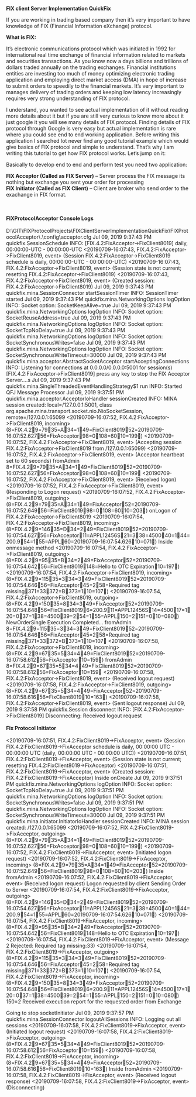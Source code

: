
<b>FIX client Server Implementation QuickFix</b>
<br>

If you are working in trading based company then it’s very important to have knowledge of FIX (Financial Information eXchange) protocol.

<b>What is FIX: </b>

It’s electronic communications protocol which was initiated in 1992 for international real time exchange of financial information 
related to markets and securities transactions. As you know now a days billions and trillions of dollars traded annually on the trading 
exchanges. Financial institutions entities are investing too much of money optimizing electronic trading application and 
employing direct market access (DMA) in hope of increase to submit orders to speedily to the financial markets. 
It’s very important to manages delivery of trading orders and keeping low latency increasingly requires very strong understanding 
of FIX protocol.

I understand, you wanted to see actual implementation of it without reading more details about it but if you are still very curious 
to know more about it just google it you will see many details of FIX protocol. Finding details of FIX protocol through Google is 
very easy but actual implementation is rare where you could see end to end working application. Before writing this application I 
searched lot never find any good tutorial example which would give basics of FIX protocol and simple to understand. 
That’s why I am writing this tutorial to get how FIX protocol works. Let’s jump on it:

Basically to develop end to end and perform test you need two application:

<b>FIX Acceptor (Called as FIX Server)</b> – Server process the FIX message its nothing but exchange you sent your order for processing
<br/>
<b>FIX Initiator (Called as FIX Client)</b> – Client are broker who send order to the exachange in FIX format.

<br/>
<br/>
<b>FIXProtocolAcceptor Console Logs</b>
<br/>
<br/>
D:\GIT\FIXProtocolProjects\FIXClientServerImplementationQuickFix\FIXProtocolAcceptor\.\config\acceptor.cfg
Jul 09, 2019 9:37:43 PM quickfix.SessionSchedule <init>
INFO: [FIX.4.2:FixAcceptor->FixClient8019] daily, 00:00:00-UTC - 00:00:00-UTC
<20190709-16:07:43, FIX.4.2:FixAcceptor->FixClient8019, event> (Session FIX.4.2:FixAcceptor->FixClient8019 schedule is daily, 00:00:00-UTC - 00:00:00-UTC)
<20190709-16:07:43, FIX.4.2:FixAcceptor->FixClient8019, event> (Session state is not current; resetting FIX.4.2:FixAcceptor->FixClient8019)
<20190709-16:07:43, FIX.4.2:FixAcceptor->FixClient8019, event> (Created session: FIX.4.2:FixAcceptor->FixClient8019)
Jul 09, 2019 9:37:43 PM quickfix.mina.SessionConnector startSessionTimer
INFO: SessionTimer started
Jul 09, 2019 9:37:43 PM quickfix.mina.NetworkingOptions logOption
INFO: Socket option: SocketKeepAlive=true
Jul 09, 2019 9:37:43 PM quickfix.mina.NetworkingOptions logOption
INFO: Socket option: SocketReuseAddress=true
Jul 09, 2019 9:37:43 PM quickfix.mina.NetworkingOptions logOption
INFO: Socket option: SocketTcpNoDelay=true
Jul 09, 2019 9:37:43 PM quickfix.mina.NetworkingOptions logOption
INFO: Socket option: SocketSynchronousWrites=false
Jul 09, 2019 9:37:43 PM quickfix.mina.NetworkingOptions logOption
INFO: Socket option: SocketSynchronousWriteTimeout=30000
Jul 09, 2019 9:37:43 PM quickfix.mina.acceptor.AbstractSocketAcceptor startAcceptingConnections
INFO: Listening for connections at 0.0.0.0/0.0.0.0:5001 for session(s) [FIX.4.2:FixAcceptor->FixClient8019]
press any key to stop the FIX Acceptor Server....s
Jul 09, 2019 9:37:43 PM quickfix.mina.SingleThreadedEventHandlingStrategy$1 run
INFO: Started QFJ Message Processor
Jul 09, 2019 9:37:51 PM quickfix.mina.acceptor.AcceptorIoHandler sessionCreated
INFO: MINA session created: local=/127.0.0.1:5001, class org.apache.mina.transport.socket.nio.NioSocketSession, remote=/127.0.0.1:65099
<20190709-16:07:52, FIX.4.2:FixAcceptor->FixClient8019, incoming> (8=FIX.4.29=7935=A34=149=FixClient801952=20190709-16:07:52.62756=FixAcceptor98=0108=6010=199)
<20190709-16:07:52, FIX.4.2:FixAcceptor->FixClient8019, event> (Accepting session FIX.4.2:FixAcceptor->FixClient8019 from /127.0.0.1:65099)
<20190709-16:07:52, FIX.4.2:FixAcceptor->FixClient8019, event> (Acceptor heartbeat set to 60 seconds)
fromAdmin 8=FIX.4.29=7935=A34=149=FixClient801952=20190709-16:07:52.62756=FixAcceptor98=0108=6010=199
<20190709-16:07:52, FIX.4.2:FixAcceptor->FixClient8019, event> (Received logon)
<20190709-16:07:52, FIX.4.2:FixAcceptor->FixClient8019, event> (Responding to Logon request)
<20190709-16:07:52, FIX.4.2:FixAcceptor->FixClient8019, outgoing> (8=FIX.4.29=7935=A34=149=FixAcceptor52=20190709-16:07:52.64956=FixClient801998=0108=6010=203)
onLogon of FIX.4.2:FixAcceptor->FixClient8019
<20190709-16:07:54, FIX.4.2:FixAcceptor->FixClient8019, incoming> (8=FIX.4.29=14635=D34=249=FixClient801952=20190709-16:07:54.62756=FixAcceptor11=APPL12456S21=338=450040=144=200.954=155=APPL60=20190709-16:07:54.62610=071)
Inside onmessage method
<20190709-16:07:54, FIX.4.2:FixAcceptor->FixClient8019, outgoing> (8=FIX.4.29=9535=B34=249=FixAcceptor52=20190709-16:07:54.64256=FixClient8019148=Hello to OTC Expiration10=197)
<20190709-16:07:54, FIX.4.2:FixAcceptor->FixClient8019, incoming> (8=FIX.4.29=11535=334=349=FixClient801952=20190709-16:07:54.64656=FixAcceptor45=258=Required tag missing371=33372=B373=110=107)
<20190709-16:07:54, FIX.4.2:FixAcceptor->FixClient8019, outgoing> (8=FIX.4.29=15035=834=349=FixAcceptor52=20190709-16:07:54.64856=FixClient80196=200.911=APPL12456S14=450017=120=037=138=450039=254=155=APPL150=2151=010=080)
NewOrderSingle Execution  Completed...
fromAdmin 8=FIX.4.29=11535=334=349=FixClient801952=20190709-16:07:54.64656=FixAcceptor45=258=Required tag missing371=33372=B373=110=107
<20190709-16:07:58, FIX.4.2:FixAcceptor->FixClient8019, incoming> (8=FIX.4.29=6735=534=449=FixClient801952=20190709-16:07:58.61256=FixAcceptor10=159)
fromAdmin 8=FIX.4.29=6735=534=449=FixClient801952=20190709-16:07:58.61256=FixAcceptor10=159
<20190709-16:07:58, FIX.4.2:FixAcceptor->FixClient8019, event> (Received logout request)
<20190709-16:07:58, FIX.4.2:FixAcceptor->FixClient8019, outgoing> (8=FIX.4.29=6735=534=449=FixAcceptor52=20190709-16:07:58.61656=FixClient801910=163)
<20190709-16:07:58, FIX.4.2:FixAcceptor->FixClient8019, event> (Sent logout response)
Jul 09, 2019 9:37:58 PM quickfix.Session disconnect
INFO: [FIX.4.2:FixAcceptor->FixClient8019] Disconnecting: Received logout request

<br/>
<br/>
<b>Fix Protocol Initiator</b>
<br/>
<br/>
<20190709-16:07:51, FIX.4.2:FixClient8019->FixAcceptor, event> (Session FIX.4.2:FixClient8019->FixAcceptor schedule is daily, 00:00:00 UTC - 00:00:00 UTC (daily, 00:00:00 UTC - 00:00:00 UTC))
<20190709-16:07:51, FIX.4.2:FixClient8019->FixAcceptor, event> (Session state is not current; resetting FIX.4.2:FixClient8019->FixAcceptor)
<20190709-16:07:51, FIX.4.2:FixClient8019->FixAcceptor, event> (Created session: FIX.4.2:FixClient8019->FixAcceptor)
Inside onCreate
Jul 09, 2019 9:37:51 PM quickfix.mina.NetworkingOptions logOption
INFO: Socket option: SocketTcpNoDelay=true
Jul 09, 2019 9:37:51 PM quickfix.mina.NetworkingOptions logOption
INFO: Socket option: SocketSynchronousWrites=false
Jul 09, 2019 9:37:51 PM quickfix.mina.NetworkingOptions logOption
INFO: Socket option: SocketSynchronousWriteTimeout=30000
Jul 09, 2019 9:37:51 PM quickfix.mina.initiator.InitiatorIoHandler sessionCreated
INFO: MINA session created: /127.0.0.1:65099
<20190709-16:07:52, FIX.4.2:FixClient8019->FixAcceptor, outgoing> (8=FIX.4.29=7935=A34=149=FixClient801952=20190709-16:07:52.62756=FixAcceptor98=0108=6010=199)
<20190709-16:07:52, FIX.4.2:FixClient8019->FixAcceptor, event> (Initiated logon request)
<20190709-16:07:52, FIX.4.2:FixClient8019->FixAcceptor, incoming> (8=FIX.4.29=7935=A34=149=FixAcceptor52=20190709-16:07:52.64956=FixClient801998=0108=6010=203)
Inside fromAdmin
<20190709-16:07:52, FIX.4.2:FixClient8019->FixAcceptor, event> (Received logon request)
Logon requested by client
Sending Order to Server
<20190709-16:07:54, FIX.4.2:FixClient8019->FixAcceptor, outgoing> (8=FIX.4.29=14635=D34=249=FixClient801952=20190709-16:07:54.62756=FixAcceptor11=APPL12456S21=338=450040=144=200.954=155=APPL60=20190709-16:07:54.62610=071)
<20190709-16:07:54, FIX.4.2:FixClient8019->FixAcceptor, incoming> (8=FIX.4.29=9535=B34=249=FixAcceptor52=20190709-16:07:54.64256=FixClient8019148=Hello to OTC Expiration10=197)
<20190709-16:07:54, FIX.4.2:FixClient8019->FixAcceptor, event> (Message 2 Rejected: Required tag missing:33)
<20190709-16:07:54, FIX.4.2:FixClient8019->FixAcceptor, outgoing> (8=FIX.4.29=11535=334=349=FixClient801952=20190709-16:07:54.64656=FixAcceptor45=258=Required tag missing371=33372=B373=110=107)
<20190709-16:07:54, FIX.4.2:FixClient8019->FixAcceptor, incoming> (8=FIX.4.29=15035=834=349=FixAcceptor52=20190709-16:07:54.64856=FixClient80196=200.911=APPL12456S14=450017=120=037=138=450039=254=155=APPL150=2151=010=080)
150=2
Received execution report for the requested order from Exchange 

Going to stop socketInitiator
Jul 09, 2019 9:37:57 PM quickfix.mina.SessionConnector logoutAllSessions
INFO: Logging out all sessions
<20190709-16:07:58, FIX.4.2:FixClient8019->FixAcceptor, event> (Initiated logout request)
<20190709-16:07:58, FIX.4.2:FixClient8019->FixAcceptor, outgoing> (8=FIX.4.29=6735=534=449=FixClient801952=20190709-16:07:58.61256=FixAcceptor10=159)
<20190709-16:07:58, FIX.4.2:FixClient8019->FixAcceptor, incoming> (8=FIX.4.29=6735=534=449=FixAcceptor52=20190709-16:07:58.61656=FixClient801910=163)
Inside fromAdmin
<20190709-16:07:58, FIX.4.2:FixClient8019->FixAcceptor, event> (Received logout response)
<20190709-16:07:58, FIX.4.2:FixClient8019->FixAcceptor, event> (Disconnecting)
